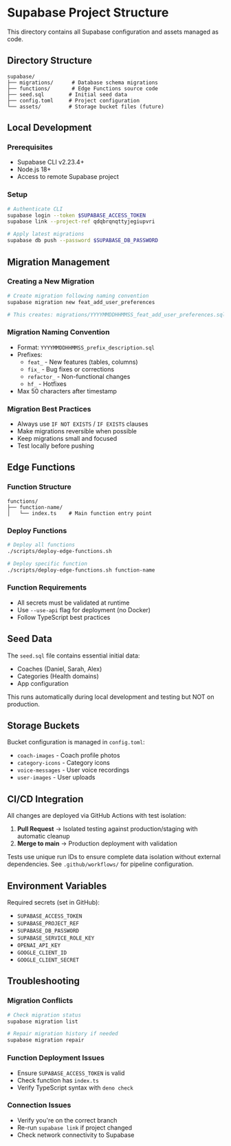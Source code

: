# Supabase Project Structure

This directory contains all Supabase configuration and assets managed as code.

## Directory Structure

```
supabase/
├── migrations/      # Database schema migrations
├── functions/       # Edge Functions source code
├── seed.sql        # Initial seed data
├── config.toml     # Project configuration
└── assets/         # Storage bucket files (future)
```

## Local Development

### Prerequisites
- Supabase CLI v2.23.4+
- Node.js 18+
- Access to remote Supabase project

### Setup
```bash
# Authenticate CLI
supabase login --token $SUPABASE_ACCESS_TOKEN
supabase link --project-ref qdqbrqnqttyjegiupvri

# Apply latest migrations
supabase db push --password $SUPABASE_DB_PASSWORD
```

## Migration Management

### Creating a New Migration
```bash
# Create migration following naming convention
supabase migration new feat_add_user_preferences

# This creates: migrations/YYYYMMDDHHMMSS_feat_add_user_preferences.sql
```

### Migration Naming Convention
- Format: `YYYYMMDDHHMMSS_prefix_description.sql`
- Prefixes:
  - `feat_` - New features (tables, columns)
  - `fix_` - Bug fixes or corrections
  - `refactor_` - Non-functional changes
  - `hf_` - Hotfixes
- Max 50 characters after timestamp

### Migration Best Practices
- Always use `IF NOT EXISTS` / `IF EXISTS` clauses
- Make migrations reversible when possible
- Keep migrations small and focused
- Test locally before pushing

## Edge Functions

### Function Structure
```
functions/
├── function-name/
│   └── index.ts    # Main function entry point
```

### Deploy Functions
```bash
# Deploy all functions
./scripts/deploy-edge-functions.sh

# Deploy specific function
./scripts/deploy-edge-functions.sh function-name
```

### Function Requirements
- All secrets must be validated at runtime
- Use `--use-api` flag for deployment (no Docker)
- Follow TypeScript best practices

## Seed Data

The `seed.sql` file contains essential initial data:
- Coaches (Daniel, Sarah, Alex)
- Categories (Health domains)
- App configuration

This runs automatically during local development and testing but NOT on production.

## Storage Buckets

Bucket configuration is managed in `config.toml`:
- `coach-images` - Coach profile photos
- `category-icons` - Category icons
- `voice-messages` - User voice recordings
- `user-images` - User uploads

## CI/CD Integration

All changes are deployed via GitHub Actions with test isolation:
1. **Pull Request** → Isolated testing against production/staging with automatic cleanup
2. **Merge to main** → Production deployment with validation

Tests use unique run IDs to ensure complete data isolation without external dependencies. See `.github/workflows/` for pipeline configuration.

## Environment Variables

Required secrets (set in GitHub):
- `SUPABASE_ACCESS_TOKEN`
- `SUPABASE_PROJECT_REF`
- `SUPABASE_DB_PASSWORD`
- `SUPABASE_SERVICE_ROLE_KEY`
- `OPENAI_API_KEY`
- `GOOGLE_CLIENT_ID`
- `GOOGLE_CLIENT_SECRET`

## Troubleshooting

### Migration Conflicts
```bash
# Check migration status
supabase migration list

# Repair migration history if needed
supabase migration repair
```

### Function Deployment Issues
- Ensure `SUPABASE_ACCESS_TOKEN` is valid
- Check function has `index.ts`
- Verify TypeScript syntax with `deno check`

### Connection Issues
- Verify you're on the correct branch
- Re-run `supabase link` if project changed
- Check network connectivity to Supabase